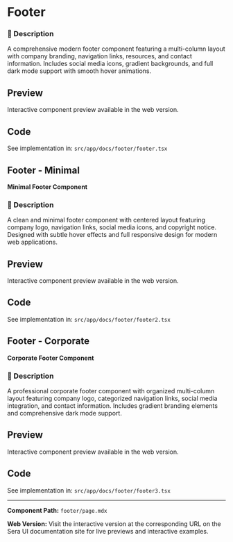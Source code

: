 # Footer 

### 📝 Description
A comprehensive modern footer component featuring a multi-column layout with company branding, navigation links, resources, and contact information. Includes social media icons, gradient backgrounds, and full dark mode support with smooth hover animations.

## Preview

Interactive component preview available in the web version.

## Code

See implementation in: `src/app/docs/footer/footer.tsx`

## Footer - Minimal

**Minimal Footer Component**

### 📝 Description
A clean and minimal footer component with centered layout featuring company logo, navigation links, social media icons, and copyright notice. Designed with subtle hover effects and full responsive design for modern web applications.

## Preview

Interactive component preview available in the web version.

## Code

See implementation in: `src/app/docs/footer/footer2.tsx`

## Footer - Corporate

**Corporate Footer Component**

### 📝 Description
A professional corporate footer component with organized multi-column layout featuring company logo, categorized navigation links, social media integration, and contact information. Includes gradient branding elements and comprehensive dark mode support.

## Preview

Interactive component preview available in the web version.

## Code

See implementation in: `src/app/docs/footer/footer3.tsx`

---

**Component Path:** `footer/page.mdx`

**Web Version:** Visit the interactive version at the corresponding URL on the Sera UI documentation site for live previews and interactive examples.
